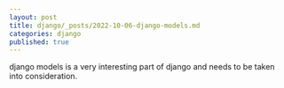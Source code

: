 ```yaml
---
layout: post
title: django/_posts/2022-10-06-django-models.md
categories: django
published: true
---
```



django models is a very interesting part of django and needs to be taken into consideration.
